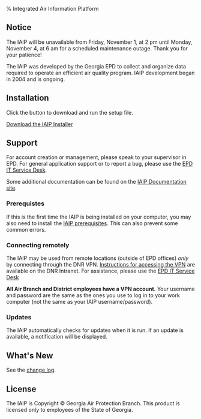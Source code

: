 % Integrated Air Information Platform

<div class="announcement announcement-severe announcement-centered">

## Notice

The IAIP will be unavailable from Friday, November&nbsp;1, at 2&nbsp;pm until Monday, November&nbsp;4, at 6&nbsp;am for a scheduled maintenance outage. Thank you for your patience!

</div>

The IAIP was developed by the Georgia EPD to collect and organize data required to operate an efficient air quality program. IAIP development began in 2004 and is ongoing.

## Installation

Click the button to download and run the setup file.

[Download the
IAIP Installer](install/IAIP.application)


## Support

For account creation or management, please speak to your supervisor in EPD. For general application support or to report a bug, please use the [EPD IT Service Desk](https://gaepdit.atlassian.net/servicedesk/).

Some additional documentation can be found on the [IAIP Documentation site](https://sites.google.com/site/iaipdocs/).

### Prerequistes

If this is the first time the IAIP is being installed on your computer, you may also need to install the [IAIP prerequisites](../pre-install/). This can also prevent some common errors.

### Connecting remotely

The IAIP may be used from remote locations (outside of EPD offices) *only* by connecting through the DNR VPN. [Instructions for accessing the VPN](https://dnrintranet.org/it/SSLvpn) are available on the DNR Intranet. For assistance, please use the [EPD IT Service Desk](https://gaepdit.atlassian.net/servicedesk/customer/portal/1/create/34)

**All Air Branch and District employees have a VPN account.** Your username and password are the same as the ones you use to log in to your work computer (not the same as your IAIP username/password).


### Updates

The IAIP automatically checks for updates when it is run. If an update is available, a notification will be displayed.


## What's New

See the [change log](changelog/).


## License

The IAIP is Copyright © Georgia Air Protection Branch. This product is licensed only to employees of the State of Georgia.
